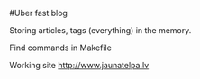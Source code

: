 #Uber fast blog

Storing articles, tags (everything) in the memory.

Find commands in Makefile

Working site http://www.jaunatelpa.lv